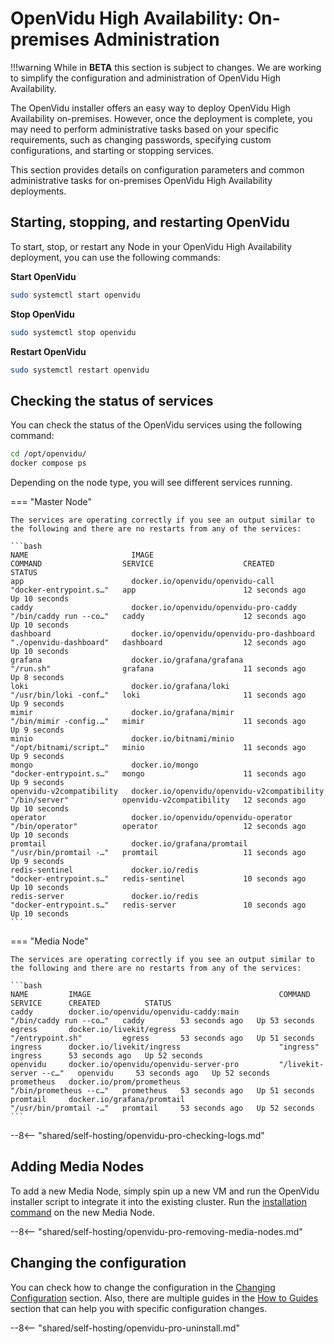 # OpenVidu High Availability: On-premises Administration

!!!warning
    While in **BETA** this section is subject to changes. We are working to simplify the configuration and administration of OpenVidu High Availability.

The OpenVidu installer offers an easy way to deploy OpenVidu High Availability on-premises. However, once the deployment is complete, you may need to perform administrative tasks based on your specific requirements, such as changing passwords, specifying custom configurations, and starting or stopping services.

This section provides details on configuration parameters and common administrative tasks for on-premises OpenVidu High Availability deployments.

## Starting, stopping, and restarting OpenVidu

To start, stop, or restart any Node in your OpenVidu High Availability deployment, you can use the following commands:

**Start OpenVidu**

```bash
sudo systemctl start openvidu
```

**Stop OpenVidu**

```bash
sudo systemctl stop openvidu
```

**Restart OpenVidu**

```bash
sudo systemctl restart openvidu
```

## Checking the status of services

You can check the status of the OpenVidu services using the following command:

```bash
cd /opt/openvidu/
docker compose ps
```

Depending on the node type, you will see different services running.

=== "Master Node"

    The services are operating correctly if you see an output similar to the following and there are no restarts from any of the services:

    ```bash
    NAME                       IMAGE                                              COMMAND                  SERVICE                    CREATED          STATUS
    app                        docker.io/openvidu/openvidu-call                   "docker-entrypoint.s…"   app                        12 seconds ago   Up 10 seconds
    caddy                      docker.io/openvidu/openvidu-pro-caddy              "/bin/caddy run --co…"   caddy                      12 seconds ago   Up 10 seconds
    dashboard                  docker.io/openvidu/openvidu-pro-dashboard          "./openvidu-dashboard"   dashboard                  12 seconds ago   Up 10 seconds
    grafana                    docker.io/grafana/grafana                          "/run.sh"                grafana                    11 seconds ago   Up 8 seconds
    loki                       docker.io/grafana/loki                             "/usr/bin/loki -conf…"   loki                       11 seconds ago   Up 9 seconds
    mimir                      docker.io/grafana/mimir                            "/bin/mimir -config.…"   mimir                      11 seconds ago   Up 9 seconds
    minio                      docker.io/bitnami/minio                            "/opt/bitnami/script…"   minio                      11 seconds ago   Up 9 seconds
    mongo                      docker.io/mongo                                    "docker-entrypoint.s…"   mongo                      11 seconds ago   Up 9 seconds
    openvidu-v2compatibility   docker.io/openvidu/openvidu-v2compatibility        "/bin/server"            openvidu-v2compatibility   12 seconds ago   Up 10 seconds
    operator                   docker.io/openvidu/openvidu-operator               "/bin/operator"          operator                   12 seconds ago   Up 10 seconds
    promtail                   docker.io/grafana/promtail                         "/usr/bin/promtail -…"   promtail                   11 seconds ago   Up 9 seconds
    redis-sentinel             docker.io/redis                                    "docker-entrypoint.s…"   redis-sentinel             10 seconds ago   Up 10 seconds
    redis-server               docker.io/redis                                    "docker-entrypoint.s…"   redis-server               10 seconds ago   Up 10 seconds
    ```

=== "Media Node"

    The services are operating correctly if you see an output similar to the following and there are no restarts from any of the services:

    ```bash
    NAME         IMAGE                                          COMMAND                  SERVICE      CREATED          STATUS
    caddy        docker.io/openvidu/openvidu-caddy:main         "/bin/caddy run --co…"   caddy        53 seconds ago   Up 53 seconds
    egress       docker.io/livekit/egress                       "/entrypoint.sh"         egress       53 seconds ago   Up 51 seconds
    ingress      docker.io/livekit/ingress                      "ingress"                ingress      53 seconds ago   Up 52 seconds
    openvidu     docker.io/openvidu/openvidu-server-pro         "/livekit-server --c…"   openvidu     53 seconds ago   Up 52 seconds
    prometheus   docker.io/prom/prometheus                      "/bin/prometheus --c…"   prometheus   53 seconds ago   Up 51 seconds
    promtail     docker.io/grafana/promtail                     "/usr/bin/promtail -…"   promtail     53 seconds ago   Up 52 seconds
    ```

--8<-- "shared/self-hosting/openvidu-pro-checking-logs.md"

## Adding Media Nodes

To add a new Media Node, simply spin up a new VM and run the OpenVidu installer script to integrate it into the existing cluster. Run the [installation command](./install-nlb.md#media-node) on the new Media Node.

--8<-- "shared/self-hosting/openvidu-pro-removing-media-nodes.md"

## Changing the configuration

You can check how to change the configuration in the [Changing Configuration](../../configuration/changing-config.md) section. Also, there are multiple guides in the [How to Guides](../../how-to-guides/index.md) section that can help you with specific configuration changes.

--8<-- "shared/self-hosting/openvidu-pro-uninstall.md"
